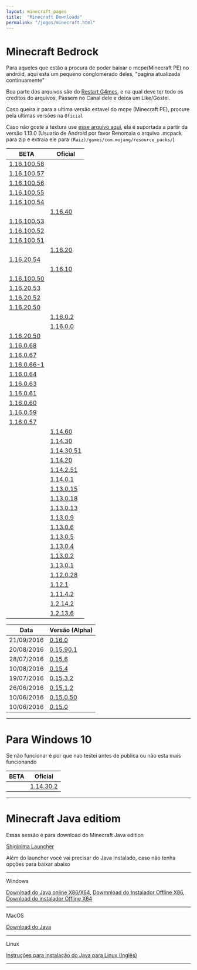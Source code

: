 ```yaml
---
layout: minecraft_pages
title:  "Minecraft Downloads"
permalink: "/jogos/minecraft.html"
---
```



# Minecraft Bedrock

Para aqueles que estão a procura de poder baixar o mcpe(Minecraft PE) no android, aqui esta um pequeno conglomerado deles, "pagina atualizada continuamente"

Boa parte dos arquivos são do [Restart G4mes](https://www.youtube.com/channel/UCRn3MAs2f7hanjivuqEXUtw), e na qual deve ter todo os creditos do arquivos, Passem no Canal dele e deixa um Like/Gostei.

Caso queira ir para a ultima versão estavel do mcpe (Minecraft PE), procure pela ultimas versões na `Oficial`

Caso não goste a textura use [esse arquivo aqui](https://files.sirherobrine23.org/Minecraft/Mcpe-textura.mcpack), ela é suportada a partir da versão 1.13.0 (Usuario de Android por favor Renomaia o arquivo .mcpack para zip e extraia ele para `(Raiz)/games/com.mojang/resource_packs/`)

| BETA                     | Oficial                 
| ------------------------ | -----------------------
|[1.16.100.58][1.16.100.58]|                         
|[1.16.100.57][1.16.100.57]|                         
|[1.16.100.56][1.16.100.56]|                         
|[1.16.100.55][1.16.100.54]|                         
|[1.16.100.54][1.16.100.54]|                         
|                          | [1.16.40][1.16.40]     
|[1.16.100.53][1.16.100.53]|                         
|[1.16.100.52][1.16.100.52]|                         
|[1.16.100.51][1.16.100.51]|                         
|                          | [1.16.20][1.16.20]     
| [1.16.20.54][1162054]    |                         
|                          | [1.16.10][11610]        
| [1.16.100.50][11610050]  |                         
| [1.16.20.53][1162053]    |                         
| [1.16.20.52][1162052]    |                         
| [1.16.20.50][1162050]    |                         
|                          | [1.16.0.2][11602]       
|                          | [1.16.0.0][11600]       
|  [1.16.20.50][1162050]   |                         
|  [1.16.0.68][116068]     |                         
|  [1.16.0.67][116067]     |                         
|  [1.16.0.66-1][1160661]  |                         
|  [1.16.0.64][116064]     |                         
|  [1.16.0.63][116063]     |                         
|  [1.16.0.61][116061]     |                         
|  [1.16.0.60][116060]     |                         
|  [1.16.0.59][116059]     |                         
|  [1.16.0.57][116057]     |                         
|                          |  [1.14.60][11460]       
|                          |  [1.14.30][11430]       
|                          |  [1.14.30.51][1143051]  
|                          |  [1.14.20][11420]       
|                          |  [1.14.2.51][114251]    
|                          |  [1.14.0.1][11401]      
|                          |  [1.13.0.15][113015]    
|                          |  [1.13.0.18][113018]    
|                          |  [1.13.0.13][113013]    
|                          |  [1.13.0.9][11309]      
|                          |  [1.13.0.6][11306]      
|                          |  [1.13.0.5][11305]      
|                          |  [1.13.0.4][11304]      
|                          |  [1.13.0.2][11302]      
|                          |  [1.13.0.1][11301]      
|                          |  [1.12.0.28][112028]    
|                          |  [1.12.1][1121]         
|                          |  [1.11.4.2][11142]      
|                          |  [1.2.14.2][12142]      
|                          |  [1.2.13.6][12136]      


 Data       | Versão (Alpha)
| --------- | ---------------------
|21/09/2016 | [0.16.0][0160]           
|20/08/2016 | [0.15.90.1][015901]       
|28/07/2016 | [0.15.6][0156]            
|10/08/2016 | [0.15.4][0154]            
|19/07/2016 | [0.15.3.2][01532]         
|26/06/2016 | [0.15.1.2][01512]         
|10/06/2016 | [0.15.0.50][015050] 
|10/06/2016 | [0.15.0][0150]


[1.16.100.56]: https://f.sh23.org/Minecraft/Mcpe/nether-updater/01_10_2020/1.16.100.56%20(BETA).apk
[1.16.100.57]: https://f.sh23.org/Minecraft/Mcpe/nether-updater/01_10_2020/1.16.100.57%20(BETA).apk
[1.16.100.58]: https://f.sh23.org/Minecraft/Mcpe/nether-updater/01_10_2020/1.16.100.58%20(BETA).apk


[1.16.40]: https://f.sh23.org/Minecraft/Mcpe/nether-updater/15_09_2020/1.16.40.apk
[1.16.100.53]: https://f.sh23.org/Minecraft/Mcpe/nether-updater/15_09_2020/1.16.100.53.apk
[1.16.100.54]: https://f.sh23.org/Minecraft/Mcpe/nether-updater/15_09_2020/1.16.100.54.apk
[1.16.100.55]: https://f.sh23.org/Minecraft/Mcpe/nether-updater/15_09_2020/1.16.100.55.apk
[1.16.20]: https://files.sirherobrine23.org/Minecraft/Mcpe/Android/21-08-2020/1.16.20%20-%2011-08-2020.apk
[1.16.100.52]: https://files.sirherobrine23.org/Minecraft/Mcpe/Android/21-08-2020/1.16.100.52%20-%2020-08-2020.apk
[1.16.100.51]: https://files.sirherobrine23.org/Minecraft/Mcpe/Android/21-08-2020/1.16.100.51%20-%2012-08-2020.apk
[11610]: https://files.sirherobrine23.org/Minecraft/Mcpe/nether-updater/31_07_2020/1.16.10%20(OFICIAL)%2021_07_2020.apk
[11610050]: https://files.sirherobrine23.org/Minecraft/Mcpe/nether-updater/31_07_2020/1.16.100.50%20(BETA)%2030_07_2020.apk
[1162054]: https://files.sirherobrine23.org/Minecraft/Mcpe/nether-updater/31_07_2020/1.16.20.54%20(BETA)%2022_07_2020.apk
[116102]: https://files.sirherobrine23.org/Minecraft/Mcpe/nether-updater/16-07-2020/1.16.1%2030-06-2020.apk
[1162053]: https://files.sirherobrine23.org/Minecraft/Mcpe/nether-updater/16-07-2020/1.16.20.53%20(BETA)%2016-07-2020.apk
[1162052]: https://files.sirherobrine23.org/Minecraft/Mcpe/nether-updater/16-07-2020/1.16.20.52%20(BETA)%2014-07-2020.apk
[1162050]: https://files.sirherobrine23.org/Minecraft/Mcpe/nether-updater/16-07-2020/1.16.20.50%20(BETA)%2025-06-2020.apk
[11602]: https://files.sirherobrine23.org/Minecraft/Mcpe/nether-updater/1.16(23-06-2020)-oficial.apk
[11600]: https://files.sirherobrine23.org/Minecraft/Mcpe/nether-updater/1.16(23-06-2020)-oficial.apk
[1162050]: https://files.sirherobrine23.org/Minecraft/Mcpe/nether-updater/1.16.20.50(25-06-2020)-beta.apk
[116068]: https://files.sirherobrine23.org/Minecraft/Mcpe/Restart/1.16.0.68.apk
[116067]: https://files.sirherobrine23.org/Minecraft/Mcpe/Restart/1.16.0.67.apk
[1160661]: https://files.sirherobrine23.org/Minecraft/Mcpe/Restart/1.16.0.66.apk
[1160662]: https://files.sirherobrine23.org/Minecraft/Mcpe/Restart/1.16.0.66.apk
[116064]: /404.html
[116063]: https://files.sirherobrine23.org/Minecraft/Mcpe/Restart/1.16.0.63.apk
[116061]: https://files.sirherobrine23.org/Minecraft/Mcpe/By%20restartgame/1.16.0.61(beta).apk
[116060]: https://files.sirherobrine23.org/Minecraft/Mcpe/By%20restartgame/1.16.0.60(beta).apk
[116059]: https://files.sirherobrine23.org/Minecraft/Mcpe/1.16.0.59(beta).apk
[116057]: https://files.sirherobrine23.org/Minecraft/Mcpe/1.16.0.57(beta).apk
[11460]: https://files.sirherobrine23.org/Minecraft/Mcpe/1.14.60.apk
[11430]: https://files.sirherobrine23.org/Minecraft/Mcpe/Minecraft_bedrock_1.14.30.2-Oficial_.apk
[11420]: https://files.sirherobrine23.org/Minecraft/Mcpe/Minecraft-Bedrock_1.14.20.1-Oficial_.apk
[114251]: https://files.sirherobrine23.org/Minecraft/Mcpe/Minecraft-Bedrock_1.14.2.51_.apk
[1143051]: https://files.sirherobrine23.org/Minecraft/Mcpe/Minecraft-Bedrock_1.14.30.51_.apk
[11142]: https://files.sirherobrine23.org/Minecraft/Mcpe/1.xx.x/1.11.4.2.apk
[112028]: https://files.sirherobrine23.org/Minecraft/Mcpe/1.xx.x/1.12.0.28.apk
[1121]: https://files.sirherobrine23.org/Minecraft/Mcpe/1.xx.x/1.12.1.apk
[11301]: https://files.sirherobrine23.org/Minecraft/Mcpe/1.xx.x/1.13.0.1.apk
[11302]: https://files.sirherobrine23.org/Minecraft/Mcpe/1.xx.x/1.13.0.2.apk
[11304]: https://files.sirherobrine23.org/Minecraft/Mcpe/1.xx.x/1.13.0.4.apk
[11305]: https://files.sirherobrine23.org/Minecraft/Mcpe/1.xx.x/1.13.0.5.apk
[11306]: https://files.sirherobrine23.org/Minecraft/Mcpe/1.xx.x/1.13.0.6.apk
[11309]: https://files.sirherobrine23.org/Minecraft/Mcpe/1.xx.x/1.13.0.9.apk
[113013]: https://files.sirherobrine23.org/Minecraft/Mcpe/1.xx.x/1.13.0.13.apk
[113015]: https://files.sirherobrine23.org/Minecraft/Mcpe/1.xx.x/1.13.0.15.apk
[113018]: https://files.sirherobrine23.org/Minecraft/Mcpe/1.xx.x/1.13.0.18.apk
[11401]: https://files.sirherobrine23.org/Minecraft/Mcpe/1.xx.x/1.14.0.1.apk
[12142]: https://files.sirherobrine23.org/Minecraft/Mcpe/1.xx.x/MCPE+1.2.14.2.apk
[12136]: https://files.sirherobrine23.org/Minecraft/Mcpe/1.xx.x/MCPE+1.2.13.6.apk
[015050]: https://files.sirherobrine23.org/Minecraft/Mcpe/0.xx.x/0.15.0.50.apk
[0150]: https://files.sirherobrine23.org/Minecraft/Mcpe/0.xx.x/0.15.0+Build+2.apk
[01512]: https://files.sirherobrine23.org/Minecraft/Mcpe/0.xx.x/0.15.1.2.apk
[01532]: https://files.sirherobrine23.org/Minecraft/Mcpe/0.xx.x/0.15.3.2.apk
[0154]: https://files.sirherobrine23.org/Minecraft/Mcpe/0.xx.x/0.15.4.apk
[0156]: https://files.sirherobrine23.org/Minecraft/Mcpe/0.xx.x/0.15.6+.apk
[015901]: https://files.sirherobrine23.org/Minecraft/Mcpe/0.xx.x/0.15.90.1.apk
[0160]: https://files.sirherobrine23.org/Minecraft/Mcpe/0.xx.x/0.16.0.apk


----

# Para Windows 10

Se não funcionar é por que nao testei antes de publica ou não esta mais funcionando

| BETA                     | Oficial
| ------------------------ |-----------------------|
|                          | [1.14.30.2][W114302]  |


[W114302]: https://files.sirherobrine23.org/Minecraft/Mcpe/Minecraft%20for%20Windows%2010/Minecraft-1.14.30.2.Appx

----

# Minecraft Java editiom

Essas sessão é para download do Minecraft Java edition

[Shiginima Launcher](https://files.sirherobrine23.org/Minecraft/ShiginimaSE_v4400.zip)

Além do launcher vocé vai precisar do Java Instalado, caso não tenha opções para baixar abaixo

---

Windows

[Download do Java online X86/X64](https://javadl.oracle.com/webapps/download/AutoDL?BundleId=242057_3d5a2bb8f8d4428bbe94aed7ec7ae784), [Dowmnload do Instalador Offline X86](https://javadl.oracle.com/webapps/download/AutoDL?BundleId=242058_3d5a2bb8f8d4428bbe94aed7ec7ae784), [Download do instalador Offline X64](https://javadl.oracle.com/webapps/download/AutoDL?BundleId=242060_3d5a2bb8f8d4428bbe94aed7ec7ae784)

 ---

MacOS

[Download do Java](https://javadl.oracle.com/webapps/download/AutoDL?BundleId=242051_3d5a2bb8f8d4428bbe94aed7ec7ae784)

 --- 

Linux

[Instruções para instalação do Java para Linux (Inglês)](https://openjdk.java.net/install/)

----
